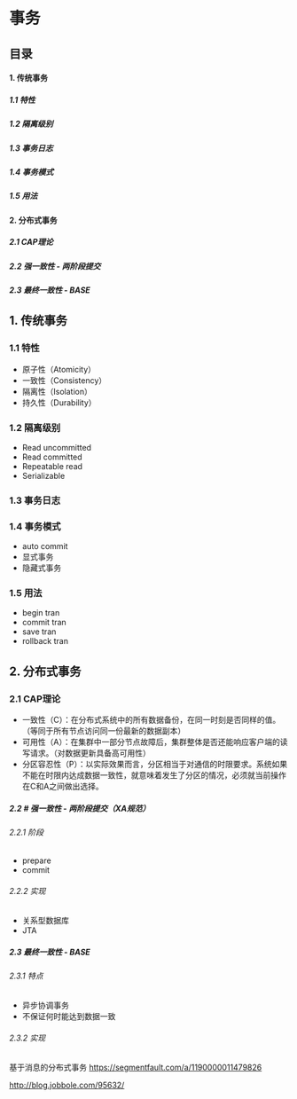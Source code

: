 # 事务
## 目录
#### 1. 传统事务
##### 1.1 特性
##### 1.2 隔离级别
##### 1.3 事务日志
##### 1.4 事务模式
##### 1.5 用法

#### 2. 分布式事务
##### 2.1 CAP理论
##### 2.2 强一致性 - 两阶段提交
##### 2.3 最终一致性 - BASE

## 1. 传统事务
### 1.1 特性
+ 原子性（Atomicity）
+ 一致性（Consistency）
+ 隔离性（Isolation）
+ 持久性（Durability）

### 1.2 隔离级别
+ Read uncommitted
+ Read committed
+ Repeatable read
+ Serializable

### 1.3 事务日志

### 1.4 事务模式
+ auto commit
+ 显式事务
+ 隐藏式事务
### 1.5 用法
+ begin tran
+ commit tran
+ save tran
+ rollback tran

## 2. 分布式事务

### 2.1 CAP理论

+ 一致性（C）：在分布式系统中的所有数据备份，在同一时刻是否同样的值。（等同于所有节点访问同一份最新的数据副本）  
+ 可用性（A）：在集群中一部分节点故障后，集群整体是否还能响应客户端的读写请求。（对数据更新具备高可用性）  
+ 分区容忍性（P）：以实际效果而言，分区相当于对通信的时限要求。系统如果不能在时限内达成数据一致性，就意味着发生了分区的情况，必须就当前操作在C和A之间做出选择。

##### 2.2 # 强一致性 - 两阶段提交（XA规范）
###### 2.2.1 阶段
+ prepare
+ commit

###### 2.2.2 实现
+ 关系型数据库
+ JTA

##### 2.3 最终一致性 - BASE
###### 2.3.1 特点
+ 异步协调事务
+ 不保证何时能达到数据一致

###### 2.3.2 实现
基于消息的分布式事务
https://segmentfault.com/a/1190000011479826

http://blog.jobbole.com/95632/

